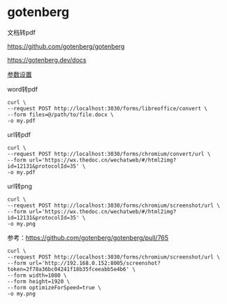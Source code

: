 # gotenberg

文档转pdf

https://github.com/gotenberg/gotenberg

https://gotenberg.dev/docs

[参数设置](https://gotenberg.dev/docs/routes)


word转pdf
```
curl \
--request POST http://localhost:3030/forms/libreoffice/convert \
--form files=@/path/to/file.docx \
-o my.pdf
```

url转pdf
```
curl \
--request POST http://localhost:3030/forms/chromium/convert/url \
--form url='https://wx.thedoc.cn/wechatweb/#/html2img?id=12131&protocolId=35' \
-o my.pdf
```

url转png
```
curl \
--request POST http://localhost:3030/forms/chromium/screenshot/url \
--form url='https://wx.thedoc.cn/wechatweb/#/html2img?id=12131&protocolId=35' \
-o my.png
```
参考：https://github.com/gotenberg/gotenberg/pull/765

```
curl \
--request POST http://localhost:3030/forms/chromium/screenshot/url \
--form url='http://192.168.0.152:8005/screenshot?token=2f78a36bc04241f18b35fceeabb5e4b6' \
--form width=1080 \
--form height=1920 \
--form optimizeForSpeed=true \
-o my.png
```
